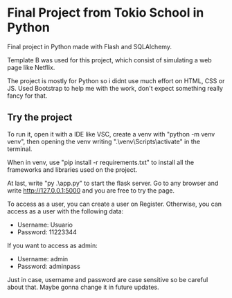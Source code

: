 # Final Project from Tokio School in Python

Final project in Python made with Flash and SQLAlchemy. 

Template B was used for this project, which consist of simulating a web page like Netflix.

The project is mostly for Python so i didnt use much effort on HTML, CSS or JS. Used Bootstrap to help me with the work, don't expect something really fancy for that.

## Try the project

To run it, open it with a IDE like VSC, create a venv with "python -m venv venv", then opening the venv writing ".\venv\Scripts\activate" in the terminal.

When in venv, use "pip install -r requirements.txt" to install all the frameworks and libraries used on the project.

At last, write "py .\app.py" to start the flask server. Go to any browser and write http://127.0.0.1:5000 and you are free to try the page.

To access as a user, you can create a user on Register. Otherwise, you can access as a user with the following data:
- Username: Usuario
- Password: 11223344

If you want to access as admin:
- Username: admin
- Password: adminpass

Just in case, username and password are case sensitive so be careful about that. Maybe gonna change it in future updates.
